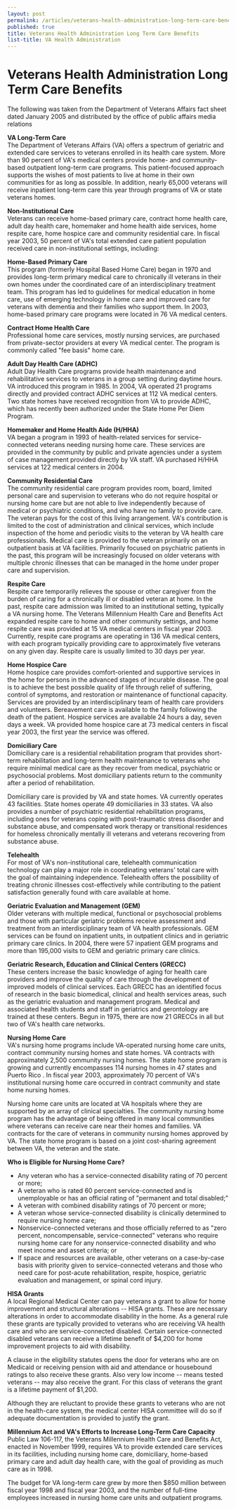 ```yaml
---
layout: post
permalink: /articles/veterans-health-administration-long-term-care-benefits/
published: true
title: Veterans Health Administration Long Term Care Benefits
list-title: VA Health Administration
---
```


# Veterans Health Administration Long Term Care Benefits

The following was taken from the Department of Veterans Affairs fact sheet dated January 2005 and distributed by the office of public affairs media relations

**VA Long-Term Care**  
The Department of Veterans Affairs (VA) offers a spectrum of geriatric and extended care services to veterans enrolled in its health care system. More than 90 percent of VA's medical centers provide home- and community-based outpatient long-term care programs. This patient-focused approach supports the wishes of most patients to live at home in their own communities for as long as possible. In addition, nearly 65,000 veterans will receive inpatient long-term care this year through programs of VA or state veterans homes.

**Non-Institutional Care**  
Veterans can receive home-based primary care, contract home health care, adult day health care, homemaker and home health aide services, home respite care, home hospice care and community residential care. In fiscal year 2003, 50 percent of VA's total extended care patient population received care in non-institutional settings, including:

**Home-Based Primary Care**  
This program (formerly Hospital Based Home Care) began in 1970 and provides long-term primary medical care to chronically ill veterans in their own homes under the coordinated care of an interdisciplinary treatment team. This program has led to guidelines for medical education in home care, use of emerging technology in home care and improved care for veterans with dementia and their families who support them. In 2003, home-based primary care programs were located in 76 VA medical centers.

**Contract Home Health Care**  
Professional home care services, mostly nursing services, are purchased from private-sector providers at every VA medical center. The program is commonly called "fee basis" home care.

**Adult Day Health Care (ADHC)**  
Adult Day Health Care programs provide health maintenance and rehabilitative services to veterans in a group setting during daytime hours. VA introduced this program in 1985. In 2004, VA operated 21 programs directly and provided contract ADHC services at 112 VA medical centers. Two state homes have received recognition from VA to provide ADHC, which has recently been authorized under the State Home Per Diem Program.

**Homemaker and Home Health Aide (H/HHA)**  
VA began a program in 1993 of health-related services for service-connected veterans needing nursing home care. These services are provided in the community by public and private agencies under a system of case management provided directly by VA staff. VA purchased H/HHA services at 122 medical centers in 2004.

**Community Residential Care**  
The community residential care program provides room, board, limited personal care and supervision to veterans who do not require hospital or nursing home care but are not able to live independently because of medical or psychiatric conditions, and who have no family to provide care. The veteran pays for the cost of this living arrangement. VA's contribution is limited to the cost of administration and clinical services, which include inspection of the home and periodic visits to the veteran by VA health care professionals. Medical care is provided to the veteran primarily on an outpatient basis at VA facilities. Primarily focused on psychiatric patients in the past, this program will be increasingly focused on older veterans with multiple chronic illnesses that can be managed in the home under proper care and supervision.

**Respite Care**  
Respite care temporarily relieves the spouse or other caregiver from the burden of caring for a chronically ill or disabled veteran at home. In the past, respite care admission was limited to an institutional setting, typically a VA nursing home. The Veterans Millennium Health Care and Benefits Act expanded respite care to home and other community settings, and home respite care was provided at 15 VA medical centers in fiscal year 2003. Currently, respite care programs are operating in 136 VA medical centers, with each program typically providing care to approximately five veterans on any given day. Respite care is usually limited to 30 days per year.

**Home Hospice Care**  
Home hospice care provides comfort-oriented and supportive services in the home for persons in the advanced stages of incurable disease. The goal is to achieve the best possible quality of life through relief of suffering, control of symptoms, and restoration or maintenance of functional capacity. Services are provided by an interdisciplinary team of health care providers and volunteers. Bereavement care is available to the family following the death of the patient. Hospice services are available 24 hours a day, seven days a week. VA provided home hospice care at 73 medical centers in fiscal year 2003, the first year the service was offered.

**Domiciliary Care**  
Domiciliary care is a residential rehabilitation program that provides short-term rehabilitation and long-term health maintenance to veterans who require minimal medical care as they recover from medical, psychiatric or psychosocial problems. Most domiciliary patients return to the community after a period of rehabilitation.

Domiciliary care is provided by VA and state homes. VA currently operates 43 facilities. State homes operate 49 domiciliaries in 33 states. VA also provides a number of psychiatric residential rehabilitation programs, including ones for veterans coping with post-traumatic stress disorder and substance abuse, and compensated work therapy or transitional residences for homeless chronically mentally ill veterans and veterans recovering from substance abuse.

**Telehealth**  
For most of VA's non-institutional care, telehealth communication technology can play a major role in coordinating veterans' total care with the goal of maintaining independence. Telehealth offers the possibility of treating chronic illnesses cost-effectively while contributing to the patient satisfaction generally found with care available at home.

**Geriatric Evaluation and Management (GEM)**  
Older veterans with multiple medical, functional or psychosocial problems and those with particular geriatric problems receive assessment and treatment from an interdisciplinary team of VA health professionals. GEM services can be found on inpatient units, in outpatient clinics and in geriatric primary care clinics. In 2004, there were 57 inpatient GEM programs and more than 195,000 visits to GEM and geriatric primary care clinics.

**Geriatric Research, Education and Clinical Centers (GRECC)**  
These centers increase the basic knowledge of aging for health care providers and improve the quality of care through the development of improved models of clinical services. Each GRECC has an identified focus of research in the basic biomedical, clinical and health services areas, such as the geriatric evaluation and management program. Medical and associated health students and staff in geriatrics and gerontology are trained at these centers. Begun in 1975, there are now 21 GRECCs in all but two of VA's health care networks.

**Nursing Home Care**  
VA's nursing home programs include VA-operated nursing home care units, contract community nursing homes and state homes. VA contracts with approximately 2,500 community nursing homes. The state home program is growing and currently encompasses 114 nursing homes in 47 states and Puerto Rico . In fiscal year 2003, approximately 70 percent of VA's institutional nursing home care occurred in contract community and state home nursing homes.

Nursing home care units are located at VA hospitals where they are supported by an array of clinical specialties. The community nursing home program has the advantage of being offered in many local communities where veterans can receive care near their homes and families. VA contracts for the care of veterans in community nursing homes approved by VA. The state home program is based on a joint cost-sharing agreement between VA, the veteran and the state.

**Who is Eligible for Nursing Home Care?**

* Any veteran who has a service-connected disability rating of 70 percent or more;
* A veteran who is rated 60 percent service-connected and is unemployable or has an official rating of "permanent and total disabled;"
* A veteran with combined disability ratings of 70 percent or more;
* A veteran whose service-connected disability is clinically determined to require nursing home care;
* Nonservice-connected veterans and those officially referred to as "zero percent, noncompensable, service-connected" veterans who require nursing home care for any nonservice-connected disability and who meet income and asset criteria; or
* If space and resources are available, other veterans on a case-by-case basis with priority given to service-connected veterans and those who need care for post-acute rehabilitation, respite, hospice, geriatric evaluation and management, or spinal cord injury.

**HISA Grants**  
A local Regional Medical Center can pay veterans a grant to allow for home improvement and structural alterations -- HISA grants. These are necessary alterations in order to accommodate disability in the home. As a general rule these grants are typically provided to veterans who are receiving VA health care and who are service-connected disabled. Certain service-connected disabled veterans can receive a lifetime benefit of $4,200 for home improvement projects to aid with disability.

A clause in the eligibility statutes opens the door for veterans who are on Medicaid or receiving pension with aid and attendance or housebound ratings to also receive these grants. Also very low income -- means tested veterans -- may also receive the grant. For this class of veterans the grant is a lifetime payment of $1,200.

Although they are reluctant to provide these grants to veterans who are not in the health-care system, the medical center HISA committee will do so if adequate documentation is provided to justify the grant.

**Millennium Act and VA's Efforts to Increase Long-Term Care Capacity**  
Public Law 106-117, the Veterans Millennium Health Care and Benefits Act, enacted in November 1999, requires VA to provide extended care services in its facilities, including nursing home care, domiciliary, home-based primary care and adult day health care, with the goal of providing as much care as in 1998.

The budget for VA long-term care grew by more then $850 million between fiscal year 1998 and fiscal year 2003, and the number of full-time employees increased in nursing home care units and outpatient programs.